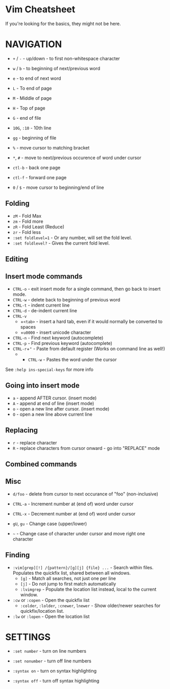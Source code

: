 # Vim Cheatsheet #

If you're looking for the basics, they might not be here.

# NAVIGATION

* `+` / `-`	- up/down - to first non-whitespace character

* `w` / `b` - to beginning of next/previous word

* `e` - to end of next word

* `L` -  To end of page
* `M` -  Middle of page
* `H` -  Top of page

* `G` - end of file
* `10G`, `:10` - 10th line
* `gg` - beginning of file

* `%` - move cursor to matching bracket
* `*`, `#` - move to next/previous occurence of word under cursor

* `ctl-b` - back one page
* `ctl-f` - forward one page
* `0` / `$` - move cursor to beginning/end of line

## Folding ##

* `zM` - Fold Max
* `zm` - Fold more
* `zR` - Fold Least (Reduce)
* `zr` - Fold less
* `:set foldlevel=1` - Or any number, will set the fold level.
* `:set foldlevel?` - Gives the current fold level.
    
## Editing ##

## Insert mode commands ##

* `CTRL-o` - exit insert mode for a single command, then go back to insert mode.
* `CTRL-w` - delete back to beginning of previous word
* `CTRL-t` - indent current line
* `CTRL-d` - de-indent current line
* `CTRL-v`
  * +`<tab>` - insert a hard tab, even if it would normally be converted to spaces
  * +`u0000` - insert unicode character
* `CTRL-n` - Find next keyword (autocomplete) 
* `CTRL-p` - Find previous keyword (autocomplete)
* `CTRL-r`+`"` - Paste from default register (Works on command line as well!)
  * + `CTRL-w` - Pastes the word under the cursor

See `:help ins-special-keys` for more info


## Going into insert mode ##
* `a` - append AFTER cursor. (insert mode)
* `A` - append at end of line (insert mode)
* `o` - open a new line after cursor. (insert mode)
* `O` - open a new line above current line

## Replacing ##

* `r` - replace character
* `R` - replace characters from cursor onward - go into "REPLACE" mode

## Combined commands ##


## Misc ##

* `d/foo` - delete from cursor to next occurance of "foo" (non-inclusive)

* `CTRL-a` - Increment number at (end of) word under cursor
* `CTRL-x` - Decrement number at (end of) word under cursor

* `gU`, `gu` - Change case (upper/lower)
* `~` - Change case of character under cursor and move right one character

## Finding ##

* `:vim[grep][!] /{pattern}/[g][j] {file} ...` - Search within files. Populates the quickfix list, shared between all windows.
  * `[g]` - Match all searches, not just one per line
  * `[j]` - Do not jump to first match automatically
  * `:lvimgrep` - Populate the location list instead, local to the current window.
* `:cw` or `:copen` - Open the quickfix list
  * `:colder`, `:lolder`, `:cnewer`, `lnewer` - Show older/newer searches for quickfix/location list.
* `:lw` or `:lopen` - Open the location list
# SETTINGS #

* `:set number` - turn on line numbers
* `:set nonumber` - turn off line numbers

* `:syntax on` - turn on syntax highlighting
* `:syntax off` - turn off syntax highlighting


